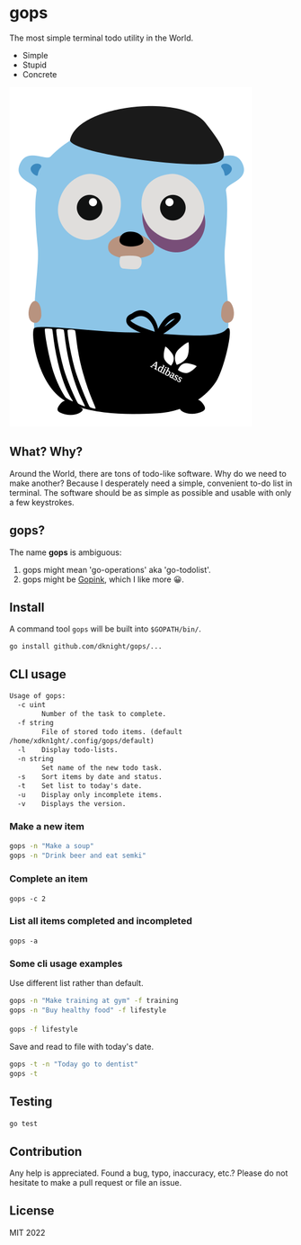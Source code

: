 # gops

The most simple terminal todo utility in the World.

* Simple
* Stupid
* Concrete

![Smart-ID in Go language](https://github.com/dknight/gops/blob/main/files/gopher-gops.svg?raw=true)

## What? Why?

Around the World, there are tons of todo-like software. Why do we need to
make another? Because I desperately need a simple, convenient to-do list
in terminal. The software should be as simple as possible and usable with
only a few keystrokes.

## gops?

The name **gops** is ambiguous:

1. gops might mean 'go-operations' aka 'go-todolist'.
2. gops might be [Gopink](https://en.wikipedia.org/wiki/Gopnik), which I like
more 😀.


## Install

A command tool `gops` will be built into `$GOPATH/bin/`.

```
go install github.com/dknight/gops/...
```

## CLI usage

```
Usage of gops:
  -c uint
        Number of the task to complete.
  -f string
        File of stored todo items. (default /home/xdkn1ght/.config/gops/default)
  -l    Display todo-lists.
  -n string
        Set name of the new todo task.
  -s    Sort items by date and status.
  -t    Set list to today's date.
  -u    Display only incomplete items.
  -v    Displays the version.
```

### Make a new item

```sh
gops -n "Make a soup"
gops -n "Drink beer and eat semki"
```

### Complete an item
```
gops -c 2
```

### List all items completed and incompleted
```
gops -a
```

### Some cli usage examples

Use different list rather than default.

```sh
gops -n "Make training at gym" -f training
gops -n "Buy healthy food" -f lifestyle

gops -f lifestyle

```

Save and read to file with today's date.

```sh
gops -t -n "Today go to dentist"
gops -t
```

## Testing

```go test```

## Contribution

Any help is appreciated. Found a bug, typo, inaccuracy, etc.? Please do
not hesitate to make a pull request or file an issue.

## License

MIT 2022
